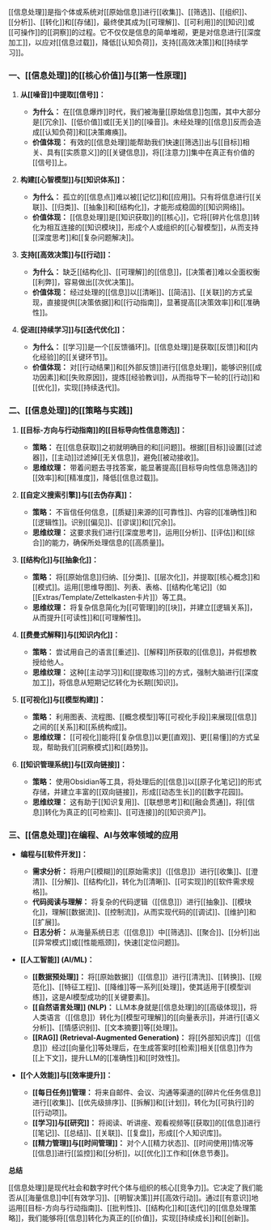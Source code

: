[[信息处理]]是指个体或系统对[[原始信息]]进行[[收集]]、[[筛选]]、[[组织]]、[[分析]]、[[转化]]和[[存储]]，最终使其成为[[可理解]]、[[可利用]]的[[知识]]或[[可操作]]的[[洞察]]的过程。它不仅仅是信息的简单堆砌，更是对信息进行[[深度加工]]，以应对[[信息过载]]，降低[[认知负荷]]，支持[[高效决策]]和[[持续学习]]。

### 一、[[信息处理]]的[[核心价值]]与[[第一性原理]]

1.  **从[[噪音]]中提取[[信号]]：**
    *   **为什么：** 在[[信息爆炸]]时代，我们被海量[[原始信息]]包围，其中大部分是[[冗余]]、[[低价值]]或[[无关]]的[[噪音]]。未经处理的[[信息]]反而会造成[[认知负荷]]和[[决策瘫痪]]。
    *   **价值体现：** 有效的[[信息处理]]能帮助我们快速[[筛选]]出与[[目标]]相关、具有[[实质意义]]的[[关键信息]]，将[[注意力]]集中在真正有价值的[[信号]]上。

2.  **构建[[心智模型]]与[[知识体系]]：**
    *   **为什么：** 孤立的[[信息点]]难以被[[记忆]]和[[应用]]。只有将信息进行[[关联]]、[[归类]]、[[抽象]]和[[结构化]]，才能形成稳固的[[知识网络]]。
    *   **价值体现：** [[信息处理]]是[[知识获取]]的[[核心]]，它将[[碎片化信息]]转化为相互连接的[[知识模块]]，形成个人或组织的[[心智模型]]，从而支持[[深度思考]]和[[复杂问题解决]]。

3.  **支持[[高效决策]]与[[行动]]：**
    *   **为什么：** 缺乏[[结构化]]、[[可理解]]的[[信息]]，[[决策者]]难以全面权衡[[利弊]]，容易做出[[次优决策]]。
    *   **价值体现：** 经过处理的[[信息]]以[[清晰]]、[[简洁]]、[[关联]]的方式呈现，直接提供[[决策依据]]和[[行动指南]]，显著提高[[决策效率]]和[[准确性]]。

4.  **促进[[持续学习]]与[[迭代优化]]：**
    *   **为什么：** [[学习]]是一个[[反馈循环]]。[[信息处理]]是获取[[反馈]]和[[内化经验]]的[[关键环节]]。
    *   **价值体现：** 对[[行动结果]]和[[外部反馈]]进行[[信息处理]]，能够识别[[成功因素]]和[[失败原因]]，提炼[[经验教训]]，从而指导下一轮的[[行动]]和[[优化]]，实现[[持续迭代]]。

### 二、[[信息处理]]的[[策略与实践]]

1.  **[[目标-方向与行动指南]]的[[目标导向性信息筛选]]：**
    *   **策略：** 在[[信息获取]]之初就明确目的和[[问题]]。根据[[目标]]设置[[过滤器]]，[[主动]]过滤掉[[无关信息]]，避免[[被动接收]]。
    *   **思维纹理：** 带着问题去寻找答案，能显著提高[[目标导向性信息筛选]]的[[效率]]和[[精准度]]，降低[[信息过载]]。

2.  **[[自定义搜索引擎]]与[[去伪存真]]：**
    *   **策略：** 不盲信任何信息，[[质疑]]来源的[[可靠性]]、内容的[[准确性]]和[[逻辑性]]。识别[[偏见]]、[[谬误]]和[[冗余]]。
    *   **思维纹理：** 这要求我们进行[[深度思考]]，运用[[分析]]、[[评估]]和[[综合]]的能力，确保所处理信息的[[高质量]]。

3.  **[[结构化]]与[[抽象化]]：**
    *   **策略：** 将[[原始信息]]归纳、[[分类]]、[[层次化]]，并提取[[核心概念]]和[[模式]]。运用[[思维导图]]、列表、表格、[[结构化笔记]]（如[[Extras/Template/Zettelkasten卡片]]）等工具。
    *   **思维纹理：** 将复杂信息简化为[[可管理]]的[[块]]，并建立[[逻辑关系]]，从而提升[[可读性]]和[[可理解性]]。

4.  **[[费曼式解释]]与[[知识内化]]：**
    *   **策略：** 尝试用自己的语言[[重述]]、[[解释]]所获取的[[信息]]，并假想教授给他人。
    *   **思维纹理：** 这种[[主动学习]]和[[提取练习]]的方式，强制大脑进行[[深度加工]]，将信息从短期记忆转化为长期[[知识]]。

5.  **[[可视化]]与[[模型构建]]：**
    *   **策略：** 利用图表、流程图、[[概念模型]]等[[可视化手段]]来展现[[信息]]之间的[[关系]]和[[系统构成]]。
    *   **思维纹理：** [[可视化]]能将[[复杂信息]]以更[[直观]]、更[[易懂]]的方式呈现，帮助我们[[洞察模式]]和[[趋势]]。

6.  **[[知识管理系统]]与[[双向链接]]：**
    *   **策略：** 使用Obsidian等工具，将处理后的[[信息]]以[[原子化笔记]]的形式存储，并建立丰富的[[双向链接]]，形成[[动态生长]]的[[数字花园]]。
    *   **思维纹理：** 这有助于[[知识复用]]、[[联想思考]]和[[融会贯通]]，将[[信息]]转化为真正的[[可检索]]、[[可连接]]的[[知识资产]]。

### 三、[[信息处理]]在编程、AI与效率领域的应用

*   **编程与[[软件开发]]：**
    *   **需求分析：** 将用户[[模糊]]的[[原始需求]]（[[信息]]）进行[[收集]]、[[澄清]]、[[分解]]、[[结构化]]，转化为[[清晰]]、[[可实现]]的[[软件需求规格]]。
    *   **代码阅读与理解：** 将复杂的代码逻辑（[[信息]]）进行[[抽象]]、[[模块化]]，理解[[数据流]]、[[控制流]]，从而实现代码的[[调试]]、[[维护]]和[[扩展]]。
    *   **日志分析：** 从海量系统日志（[[信息]]）中[[筛选]]、[[聚合]]、[[分析]]出[[异常模式]]或[[性能瓶颈]]，快速[[定位问题]]。

*   **[[人工智能]] (AI/ML)：**
    *   **[[数据预处理]]：** 将[[原始数据]]（[[信息]]）进行[[清洗]]、[[转换]]、[[规范化]]、[[特征工程]]、[[降维]]等一系列[[处理]]，使其适用于[[模型训练]]，这是AI模型成功的[[关键要素]]。
    *   **[[自然语言处理]] (NLP)：** LLM本身就是[[信息处理]]的[[高级体现]]，将人类语言（[[信息]]）转化为[[模型可理解]]的[[向量表示]]，并进行[[语义分析]]、[[情感识别]]、[[文本摘要]]等[[处理]]。
    *   **[[RAG]] (Retrieval-Augmented Generation)：** 将[[外部知识库]]（[[信息]]）经过[[向量化]]等处理后，在生成答案时[[检索]]相关[[信息]]作为[[上下文]]，提升LLM的[[准确性]]和[[时效性]]。

*   **[[个人效能]]与[[效率提升]]：**
    *   **[[每日任务]]管理：** 将来自邮件、会议、沟通等渠道的[[碎片化任务信息]]进行[[收集]]、[[优先级排序]]、[[拆解]]和[[计划]]，转化为[[可执行]]的[[行动项]]。
    *   **[[学习]]与[[研究]]：** 将阅读、听讲座、观看视频等[[获取]]的[[信息]]进行[[笔记]]、[[总结]]、[[关联]]、[[复盘]]，形成[[个人知识库]]。
    *   **[[精力管理]]与[[时间管理]]：** 对个人[[精力状态]]、[[时间使用]]情况等[[信息]]进行[[监控]]和[[分析]]，以[[优化]]工作和[[休息节奏]]。

**总结**

[[信息处理]]是现代社会和数字时代个体与组织的核心[[竞争力]]。它决定了我们能否从[[海量信息]]中[[有效学习]]、[[明智决策]]并[[高效行动]]。通过[[有意识]]地运用[[目标-方向与行动指南]]、[[批判性]]、[[结构化]]和[[迭代]]的[[信息处理策略]]，我们能够将[[信息]]转化为真正的[[价值]]，实现[[持续成长]]和[[创新]]。